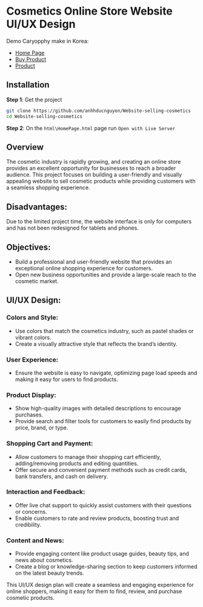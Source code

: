 # Cosmetics Online Store Website UI/UX Design

Demo Caryopphy make in Korea: 

- [Home Page](https://anhhducnguyen.github.io/Website-selling-cosmetics/websiteSellingCosmetics/html/HomePage.html)
- [Buy Product](https://anhhducnguyen.github.io/Website-selling-cosmetics/websiteSellingCosmetics/html/BuyProduct.html)
- [Product](https://anhhducnguyen.github.io/Website-selling-cosmetics/websiteSellingCosmetics/html/Product.html)


## Installation

**Step 1**: Get the project

```bash
git clone https://github.com/anhhducnguyen/Website-selling-cosmetics
cd Website-selling-cosmetics
```

**Step 2**: On the `html\HomePage.html` page run `Open with Live Server`

## Overview
The cosmetic industry is rapidly growing, and creating an online store provides an excellent opportunity for businesses to reach a broader audience. This project focuses on building a user-friendly and visually appealing website to sell cosmetic products while providing customers with a seamless shopping experience.

## Disadvantages: 

Due to the limited project time, the website interface is only for computers and has not been redesigned for tablets and phones.

## Objectives:
- Build a professional and user-friendly website that provides an exceptional online shopping experience for customers.
- Open new business opportunities and provide a large-scale reach to the cosmetic market.

## UI/UX Design:

### Colors and Style:
- Use colors that match the cosmetics industry, such as pastel shades or vibrant colors.
- Create a visually attractive style that reflects the brand’s identity.

### User Experience:
- Ensure the website is easy to navigate, optimizing page load speeds and making it easy for users to find products.

### Product Display:
- Show high-quality images with detailed descriptions to encourage purchases.
- Provide search and filter tools for customers to easily find products by price, brand, or type.

### Shopping Cart and Payment:
- Allow customers to manage their shopping cart efficiently, adding/removing products and editing quantities.
- Offer secure and convenient payment methods such as credit cards, bank transfers, and cash on delivery.

### Interaction and Feedback:
- Offer live chat support to quickly assist customers with their questions or concerns.
- Enable customers to rate and review products, boosting trust and credibility.

### Content and News:
- Provide engaging content like product usage guides, beauty tips, and news about cosmetics.
- Create a blog or knowledge-sharing section to keep customers informed on the latest beauty trends.

This UI/UX design plan will create a seamless and engaging experience for online shoppers, making it easy for them to find, review, and purchase cosmetic products.
